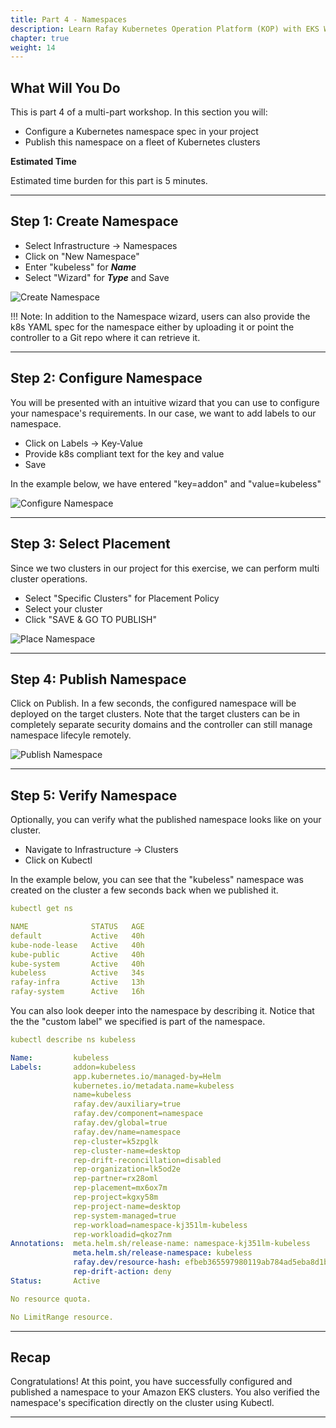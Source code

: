 ```yaml
---
title: Part 4 - Namespaces 
description: Learn Rafay Kubernetes Operation Platform (KOP) with EKS Workshop. Rafay is a SaaS-first Kubernetes Operations Platform with enterprise-class scalability.
chapter: true
weight: 14
---
```


## What Will You Do

This is part 4 of a multi-part workshop.  In this section you will: 

- Configure a Kubernetes namespace spec in your project 
- Publish this namespace on a fleet of Kubernetes clusters

**Estimated Time**

Estimated time burden for this part is 5 minutes. 

---

## Step 1: Create Namespace 

- Select Infrastructure -> Namespaces
- Click on "New Namespace"
- Enter "kubeless" for ***Name***
- Select "Wizard" for ***Type*** and Save 

![Create Namespace](/040_modules/img/part4/create_ns.png)


!!! Note:
In addition to the Namespace wizard, users can also provide the k8s YAML spec for the namespace either by uploading it or point the controller to a Git repo where it can retrieve it. 

---
## Step 2: Configure Namespace 

You will be presented with an intuitive wizard that you can use to configure your namespace's requirements. In our case, we want to add labels to our namespace. 

- Click on Labels -> Key-Value
- Provide k8s compliant text for the key and value 
- Save 

In the example below, we have entered "key=addon" and "value=kubeless" 

![Configure Namespace](/040_modules/img/part4/configure_ns.png)

--- 
## Step 3: Select Placement  

Since we two clusters in our project for this exercise, we can perform multi cluster operations. 

- Select "Specific Clusters" for Placement Policy 
- Select your cluster 
- Click "SAVE & GO TO PUBLISH"

![Place Namespace](/040_modules/img/part4/place_ns.png)

---
## Step 4: Publish Namespace

Click on Publish. In a few seconds, the configured namespace will be deployed on the target clusters. Note that the target clusters can be in completely separate security domains and the controller can still manage namespace lifecyle remotely. 

![Publish Namespace](/040_modules/img/part4/publish_ns.png)

---

## Step 5: Verify Namespace

Optionally, you can verify what the published namespace looks like on your cluster. 

- Navigate to Infrastructure -> Clusters 
- Click on Kubectl 

In the example below, you can see that the "kubeless" namespace was created on the cluster a few seconds back when we published it. 

``` yaml hl_lines="8"
kubectl get ns 

NAME              STATUS   AGE
default           Active   40h
kube-node-lease   Active   40h
kube-public       Active   40h
kube-system       Active   40h
kubeless          Active   34s
rafay-infra       Active   13h
rafay-system      Active   16h
```

You can also look deeper into the namespace by describing it. Notice that the the "custom label" we specified is part of the namespace.

``` yaml hl_lines="4"
kubectl describe ns kubeless

Name:         kubeless
Labels:       addon=kubeless
              app.kubernetes.io/managed-by=Helm
              kubernetes.io/metadata.name=kubeless
              name=kubeless
              rafay.dev/auxiliary=true
              rafay.dev/component=namespace
              rafay.dev/global=true
              rafay.dev/name=namespace
              rep-cluster=k5zpglk
              rep-cluster-name=desktop
              rep-drift-reconcillation=disabled
              rep-organization=lk5od2e
              rep-partner=rx28oml
              rep-placement=mx6ox7m
              rep-project=kgxy58m
              rep-project-name=desktop
              rep-system-managed=true
              rep-workload=namespace-kj351lm-kubeless
              rep-workloadid=qkoz7nm
Annotations:  meta.helm.sh/release-name: namespace-kj351lm-kubeless
              meta.helm.sh/release-namespace: kubeless
              rafay.dev/resource-hash: efbeb365597980119ab784ad5eba8d1baf2d8c7cb8b78605d1020974c118de5f
              rep-drift-action: deny
Status:       Active

No resource quota.

No LimitRange resource.
```

---

## Recap

Congratulations! At this point, you have successfully configured and published a namespace to your Amazon EKS clusters. You also verified the namespace's specification directly on the cluster using Kubectl. 

---
